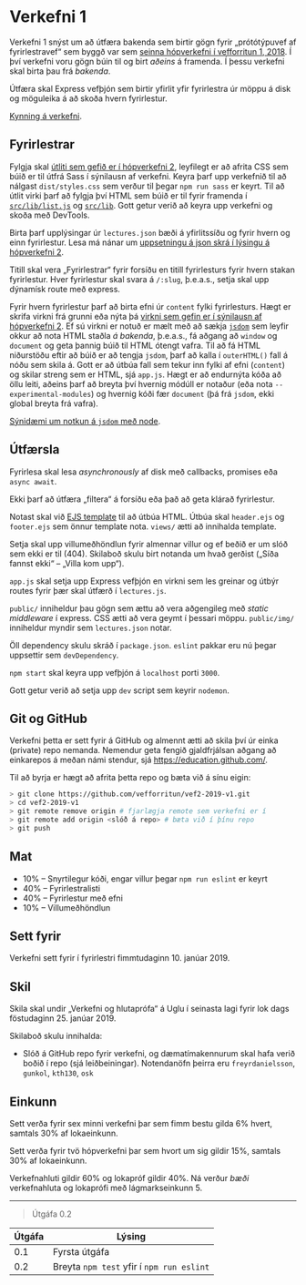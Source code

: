 # Verkefni 1

Verkefni 1 snýst um að útfæra bakenda sem birtir gögn fyrir „prótótýpuvef af fyrirlestravef“ sem byggð var sem [seinna hópverkefni í vefforritun 1, 2018](https://github.com/vefforritun/vef1-2018-h2-synilausn). Í því verkefni voru gögn búin til og birt _aðeins_ á framenda. Í þessu verkefni skal birta þau frá _bakenda_.

Útfæra skal Express vefþjón sem birtir yfirlit yfir fyrirlestra úr möppu á disk og möguleika á að skoða hvern fyrirlestur.

[Kynning á verkefni](https://youtu.be/ADmCKJJOzuk).

## Fyrirlestrar

Fylgja skal [útliti sem gefið er í hópverkefni 2](https://github.com/vefforritun/vef1-2018-h2-synilausn/tree/master/utlit), leyfilegt er að afrita CSS sem búið er til útfrá Sass í sýnilausn af verkefni. Keyra þarf upp verkefnið til að nálgast `dist/styles.css` sem verður til þegar `npm run sass` er keyrt. Til að útlit virki þarf að fylgja því HTML sem búið er til fyrir framenda í [`src/lib/list.js`](https://github.com/vefforritun/vef1-2018-h2-synilausn/blob/master/src/lib/list.js) og [`src/lib`](https://github.com/vefforritun/vef1-2018-h2-synilausn/blob/master/src/lib/lecture.js). Gott getur verið að keyra upp verkefni og skoða með DevTools.

Birta þarf upplýsingar úr `lectures.json` bæði á yfirlitssíðu og fyrir hvern og einn fyrirlestur. Lesa má nánar um [uppsetningu á json skrá í lýsingu á hópverkefni 2](https://github.com/vefforritun/vef1-2018-h2-synilausn#fyrirlestrag%C3%B6gn).

Titill skal vera „Fyrirlestrar“ fyrir forsíðu en titill fyrirlesturs fyrir hvern stakan fyrirlestur. Hver fyrirlestur skal svara á `/:slug`, þ.e.a.s., setja skal upp dýnamísk route með express.

Fyrir hvern fyrirlestur þarf að birta efni úr `content` fylki fyrirlesturs. Hægt er skrifa virkni frá grunni eða nýta þá [virkni sem gefin er í sýnilausn af hópverkefni 2](https://github.com/vefforritun/vef1-2018-h2-synilausn/blob/master/src/lib/item.js). Ef sú virkni er notuð er mælt með að sækja [`jsdom`](https://github.com/jsdom/jsdom) sem leyfir okkur að nota HTML staðla _á bakenda_, þ.e.a.s., fá aðgang að `window` og `document` og geta þannig búið til HTML ótengt vafra. Til að fá HTML niðurstöðu eftir að búið er að tengja `jsdom`, þarf að kalla í `outerHTML()` fall á nóðu sem skila á. Gott er að útbúa fall sem tekur inn fylki af efni (`content`) og skilar streng sem er HTML, sjá `app.js`. Hægt er að endurnýta kóða að öllu leiti, aðeins þarf að breyta því hvernig módúll er notaður (eða nota `--experimental-modules`) og hvernig kóði fær `document` (þá frá `jsdom`, ekki global breyta frá vafra).

[Sýnidæmi um notkun á `jsdom` með node](examples/).

## Útfærsla

Fyrirlesa skal lesa _asynchronously_ af disk með callbacks, promises eða `async await`.

Ekki þarf að útfæra „filtera“ á forsíðu eða það að geta klárað fyrirlestur.

Notast skal við [EJS template](https://github.com/mde/ejs) til að útbúa HTML. Útbúa skal `header.ejs` og `footer.ejs` sem önnur template nota. `views/` ætti að innihalda template.

Setja skal upp villumeðhöndlun fyrir almennar villur og ef beðið er um slóð sem ekki er til (404). Skilaboð skulu birt notanda um hvað gerðist („Síða fannst ekki“ – „Villa kom upp“).

`app.js` skal setja upp Express vefþjón en virkni sem les greinar og útbýr routes fyrir þær skal útfærð í `lectures.js`.

`public/` inniheldur þau gögn sem ættu að vera aðgengileg með _static middleware_ í express. CSS ætti að vera geymt í þessari möppu. `public/img/` inniheldur myndir sem `lectures.json` notar.

Öll dependency skulu skráð í `package.json`. `eslint` pakkar eru nú þegar uppsettir sem `devDependency`.

`npm start` skal keyra upp vefþjón á `localhost` porti `3000`.

Gott getur verið að setja upp `dev` script sem keyrir `nodemon`.

## Git og GitHub

Verkefni þetta er sett fyrir á GitHub og almennt ætti að skila því úr einka (private) repo nemanda. Nemendur geta fengið gjaldfrjálsan aðgang að einkarepos á meðan námi stendur, sjá https://education.github.com/.

Til að byrja er hægt að afrita þetta repo og bæta við á sínu eigin:

```bash
> git clone https://github.com/vefforritun/vef2-2019-v1.git
> cd vef2-2019-v1
> git remote remove origin # fjarlægja remote sem verkefni er í
> git remote add origin <slóð á repo> # bæta við í þínu repo
> git push
```

## Mat

* 10% – Snyrtilegur kóði, engar villur þegar `npm run eslint` er keyrt
* 40% – Fyrirlestralisti
* 40% – Fyrirlestur með efni
* 10% – Villumeðhöndlun

## Sett fyrir

Verkefni sett fyrir í fyrirlestri fimmtudaginn 10. janúar 2019.

## Skil

Skila skal undir „Verkefni og hlutaprófa“ á Uglu í seinasta lagi fyrir lok dags föstudaginn 25. janúar 2019.

Skilaboð skulu innihalda:

* Slóð á GitHub repo fyrir verkefni, og dæmatímakennurum skal hafa verið boðið í repo (sjá leiðbeiningar). Notendanöfn þeirra eru `freyrdanielsson`, `gunkol`, `kth130`, `osk`

## Einkunn

Sett verða fyrir sex minni verkefni þar sem fimm bestu gilda 6% hvert, samtals 30% af lokaeinkunn.

Sett verða fyrir tvö hópverkefni þar sem hvort um sig gildir 15%, samtals 30% af lokaeinkunn.

Verkefnahluti gildir 60% og lokapróf gildir 40%. Ná verður *bæði* verkefnahluta og lokaprófi með lágmarkseinkunn 5.

---

> Útgáfa 0.2

| Útgáfa | Lýsing                                    |
|--------|-------------------------------------------|
| 0.1    | Fyrsta útgáfa                             |
| 0.2    | Breyta `npm test` yfir í `npm run eslint` |
